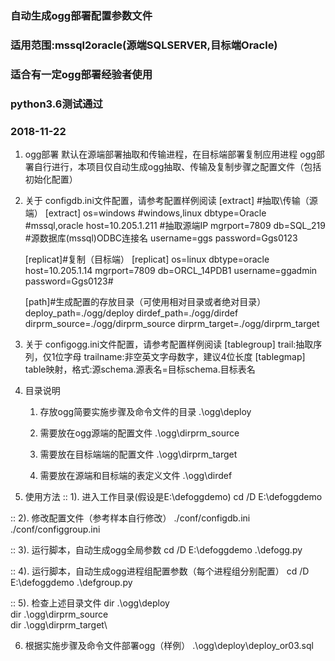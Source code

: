 
### 自动生成ogg部署配置参数文件
### 适用范围:mssql2oracle(源端SQLSERVER,目标端Oracle)
### 适合有一定ogg部署经验者使用
### python3.6测试通过
### 2018-11-22

1. ogg部署
    默认在源端部署抽取和传输进程，在目标端部署复制应用进程
    ogg部署自行进行，本项目仅自动生成ogg抽取、传输及复制步骤之配置文件（包括初始化配置）

2. 关于 configdb.ini文件配置，请参考配置样例阅读
	[extract] #抽取\传输（源端）
	[extract]
	os=windows		#windows,linux
	dbtype=Oracle	#mssql,oracle
	host=10.205.1.211 #抽取源端IP
	mgrport=7809
	db=SQL_219		#源数据库(mssql)ODBC连接名
	username=ggs
	password=Ggs0123

	[replicat]#复制（目标端）
	[replicat]
	os=linux
	dbtype=oracle
	host=10.205.1.14
	mgrport=7809
	db=ORCL_14PDB1
	username=ggadmin
	password=Ggs0123#

	[path]#生成配置的存放目录（可使用相对目录或者绝对目录）
	deploy_path=./ogg/deploy
	dirdef_path=./ogg/dirdef
	dirprm_source=./ogg/dirprm_source
	dirprm_target=./ogg/dirprm_target

3. 关于 configogg.ini文件配置，请参考配置样例阅读
   [tablegroup]
		trail:抽取序列，仅1位字母
		trailname:非空英文字母数字，建议4位长度
   [tablegmap]
		table映射，格式:源schema.源表名=目标schema.目标表名


4. 目录说明
   1. 存放ogg简要实施步骤及命令文件的目录
	.\ogg\deploy

   2. 需要放在ogg源端的配置文件
	.\ogg\dirprm_source

   3. 需要放在目标端端的配置文件
	.\ogg\dirprm_target

   4. 需要放在源端和目标端的表定义文件
	.\ogg\dirdef


5. 使用方法
:: 1). 进入工作目录(假设是E:\defoggdemo)
cd /D E:\defoggdemo

:: 2). 修改配置文件（参考样本自行修改）
	./conf/configdb.ini
	./conf/configgroup.ini

:: 3). 运行脚本，自动生成ogg全局参数
cd /D E:\defoggdemo
.\defogg.py

:: 4). 运行脚本，自动生成ogg进程组配置参数（每个进程组分别配置）
cd /D E:\defoggdemo
.\defgroup.py

:: 5). 检查上述目录文件
dir .\ogg\deploy\
dir .\ogg\dirprm_source\
dir .\ogg\dirprm_target\

6. 根据实施步骤及命令文件部署ogg（样例）
.\ogg\deploy\deploy_or03.sql

